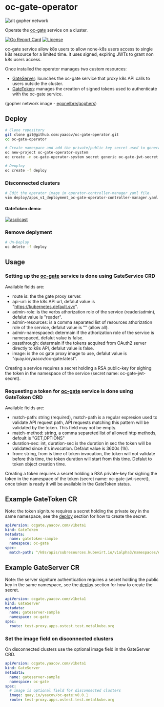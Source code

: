 # oc-gate-operator

![alt gopher network](https://raw.githubusercontent.com/yaacov/oc-gate/main/web/public/network-side.png)

Operate the [oc-gate](https://github.com/yaacov/oc-gate) service on a cluster.

[![Go Report Card](https://goreportcard.com/badge/github.com/yaacov/oc-gate-operator)](https://goreportcard.com/report/github.com/yaacov/oc-gate-operator)
[![License](https://img.shields.io/badge/License-Apache%202.0-blue.svg)](https://opensource.org/licenses/Apache-2.0)

oc-gate service allow k8s users to allow none-k8s users access to single k8s resource for a limited time.
It uses signed, expiring JWTs to grant non k8s users access.

Once installed the operator manages two custom resources:

- [GateServer](#example-gateserver-cr): lounches the oc-gate service that proxy k8s API calls to users outside the cluster.
- [GateToken](#example-gatetoken-cr): manages the creation of signed tokens used to authenticate with the oc-gate service.

(gopher network image - [egonelbre/gophers](https://github.com/egonelbre/gophers))

## Deploy

``` bash
# Clone repository
git clone git@github.com:yaacov/oc-gate-operator.git
cd oc-gate-operator

# Create namespace and add the private/public key secret used to generate tokens
oc new-project oc-gate-operator-system
oc create -n oc-gate-operator-system secret generic oc-gate-jwt-secret --from-file=test/cert.pem --from-file=test/key.pem

# Deoploy
oc create -f deploy
```

### Disconnected clusters

``` bash
# Edit the operator image in operator-controller-manager yaml file.
vim deploy/apps_v1_deployment_oc-gate-operator-controller-manager.yaml
```

#### GateToken demo:

[![asciicast](https://asciinema.org/a/397136.svg)](https://asciinema.org/a/397136)

### Remove deplyment

```bash
# Un-Deploy
oc delete -f deploy
```

## Usage

### Setting up the [oc-gate](https://github.com/yaacov/oc-gate) service is done using GateService CRD

Available fields are:

- route is: the the gate proxy server.
- api-url: is the k8s API url, defalut value is "https://kubernetes.default.svc".
- admin-role: is the verbs athorization role of the service (reader/admin), defalut value is "reader".
- admin-resources: is a comma separated list of resources athorization role of the service, defalut value is "" (allow all).
- admin-namespaced: determain if the athorization role of the service is namespaced, defalut value is false.
- passthrough: determain if  the tokens acquired from OAuth2 server directly to k8s API, defalut value is false.
- image: is the oc gate proxy image to use, defalut value is "quay.io/yaacov/oc-gate:latest".

Creating a service requires a secret holding a RSA public-key for sighing the token in the namespace of the service (secret name: oc-gate-jwt-secret).

### Requesting a token for [oc-gate](https://github.com/yaacov/oc-gate) service is done using GateToken CRD

Available fields are:

- match-path: string (required), match-path is a regular expresion used to validate API request path, API requests matching this pattern will be validated by the token. This field may not be empty.
- match-method: string, a comma separeted list of allowed http methods, defoult is "GET,OPTIONS"
- duration-sec: int, duration-sec is the duration in sec the token will be validated since it's invocation. Defalut value is 3600s (1h).
- from: string, from is time of token invocation, the token will not validate before this time, the token duration will start from this time. Defalut to token object creation time.

Creating a token requires a secret holding a RSA private-key for sighing the token in the namespace of the token (secret name: oc-gate-jwt-secret), once token is ready it will be available in the GateToken status.

## Example GateToken CR

Note: the token signiture requires a secret holding the private key in the same namespace, see the [deploy](#deploy) section for how to create the secret.

```yaml
apiVersion: ocgate.yaacov.com/v1beta1
kind: GateToken
metadata:
  name: gatetoken-sample
  namespace: oc-gate
spec:
  match-path: ^/k8s/apis/subresources.kubevirt.io/v1alpha3/namespaces/default/virtualmachineinstances/my-vm/vnc
```

## Example GateServer CR

Note: the server signiture authentication requires a secret holding the public key in the same namespace, see the [deploy](#deploy) section for how to create the secret.

```yaml
apiVersion: ocgate.yaacov.com/v1beta1
kind: GateServer
metadata:
  name: gateserver-sample
  namespace: oc-gate
spec:
  route: test-proxy.apps.ostest.test.metalkube.org
```

### Set the image field on disconnected clusters

On disconnected clusters use the optional image field in the GateServer CRD.

```yaml
apiVersion: ocgate.yaacov.com/v1beta1
kind: GateServer
metadata:
  name: gateserver-sample
  namespace: oc-gate
spec:
  # image is optional field for disconnected clusters
  image: quay.io/yaacov/oc-gate:v0.0.1
  route: test-proxy.apps.ostest.test.metalkube.org
```
